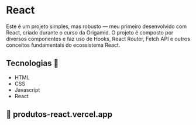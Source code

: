 <h1>React</h1>
<p>Este é um projeto simples, mas robusto — meu primeiro desenvolvido com React, criado durante o curso da Origamid.
O projeto é composto por diversos componentes e faz uso de Hooks, React Router, Fetch API e outros conceitos fundamentais do ecossistema React.</p>

<h2>Tecnologias 🤖</h2>
<ul>
  <li>HTML</li>
  <li>CSS</li>
  <li>Javascript</li>
  <li>React</li>
</ul>

<h2>🔗 produtos-react.vercel.app</h2>
